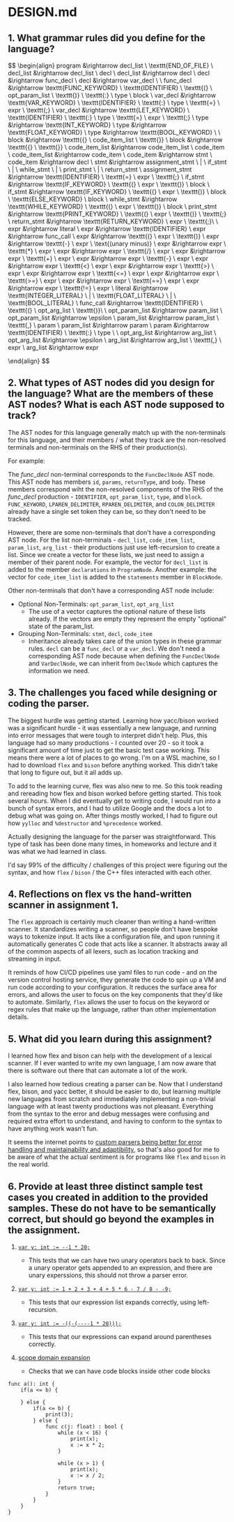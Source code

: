# DESIGN.md

## 1.  What grammar rules did you define for the language?
$$
\begin{align}
program &\rightarrow decl\_list \ \texttt{END\_OF\_FILE} \\
decl\_list &\rightarrow decl\_list \ decl \\
decl\_list &\rightarrow decl \\
decl &\rightarrow func\_decl \\
decl &\rightarrow var\_decl \\
\\
func\_decl &\rightarrow \texttt{FUNC\_KEYWORD} \ \texttt{IDENTIFIER} \ \texttt{(} \ opt\_param\_list \ \texttt{)} \ \texttt{:} \ type \ block \\
var\_decl &\rightarrow \texttt{VAR\_KEYWORD} \ \texttt{IDENTIFIER} \ \texttt{:} \ type \ \texttt{=} \ expr \ \texttt{;} \\
var\_decl &\rightarrow \texttt{LET\_KEYWORD} \ \texttt{IDENTIFIER} \ \texttt{:} \ type \ \texttt{=} \ expr \ \texttt{;}
\\
type &\rightarrow \texttt{INT\_KEYWORD} \\
type &\rightarrow \texttt{FLOAT\_KEYWORD} \\
type &\rightarrow \texttt{BOOL\_KEYWORD} \\
\\
block &\rightarrow \texttt{\{} \ code\_item\_list \ \texttt{\}} \\
block &\rightarrow \texttt{\{} \ \texttt{\}} \\
code\_item\_list &\rightarrow code\_item\_list \ code\_item \\
code\_item\_list &\rightarrow code\_item \\
code\_item &\rightarrow stmt \\
code\_item &\rightarrow decl \\
stmt &\rightarrow assignment\_stmt \ | \ if\_stmt \ | \ while\_stmt \ | \ print\_stmt \ | \ return\_stmt \\
assignment\_stmt &\rightarrow \texttt{IDENTIFIER} \ \texttt{=} \ expr \ \texttt{;} \\
if\_stmt &\rightarrow \texttt{IF\_KEYWORD} \ \texttt{(} \ expr \ \texttt{)} \ block \\
if\_stmt &\rightarrow \texttt{IF\_KEYWORD} \ \texttt{(} \ expr \ \texttt{)} \ block \ \texttt{ELSE\_KEYWORD} \ block \\
while\_stmt &\rightarrow \texttt{WHILE\_KEYWORD} \ \texttt{(} \ expr \ \texttt{)} \ block \\
print\_stmt &\rightarrow \texttt{PRINT\_KEYWORD} \ \texttt{(} \ expr \ \texttt{)} \ \texttt{;} \\
return\_stmt &\rightarrow \texttt{RETURN\_KEYWORD} \ expr \ \texttt{;}\\
\\
expr &\rightarrow literal \\
expr &\rightarrow \texttt{IDENTIFIER} \\
expr &\rightarrow func\_call \\
expr &\rightarrow \texttt{(} \ expr \ \texttt{)} \\
expr &\rightarrow \texttt{-} \ expr \ \text{(unary minus)} \\
expr &\rightarrow expr \ \texttt{*} \ expr \\
expr &\rightarrow expr \ \texttt{/} \ expr \\
expr &\rightarrow expr \ \texttt{+} \ expr \\
expr &\rightarrow expr \ \texttt{-} \ expr \\
expr &\rightarrow expr \ \texttt{<} \ expr \\
expr &\rightarrow expr \ \texttt{>} \ expr \\
expr &\rightarrow expr \ \texttt{<=} \ expr \\
expr &\rightarrow expr \ \texttt{>=} \ expr \\
expr &\rightarrow expr \ \texttt{==} \ expr \\
expr &\rightarrow expr \ \texttt{!=} \ expr \\
literal &\rightarrow \texttt{INTEGER\_LITERAL} \ | \ \texttt{FLOAT\_LITERAL} \ | \ \texttt{BOOL\_LITERAL} \\
func\_call &\rightarrow \texttt{IDENTIFIER} \ \texttt{(} \ opt\_arg\_list \ \texttt{)}\\
\\
opt\_param\_list &\rightarrow param\_list \\
opt\_param\_list &\rightarrow \epsilon \\
param\_list &\rightarrow param\_list \ \texttt{,} \ param \\
param\_list &\rightarrow param \\
param &\rightarrow \texttt{IDENTIFIER} \ \texttt{:} \ type \\
\\
opt\_arg\_list &\rightarrow arg\_list \\
opt\_arg\_list &\rightarrow \epsilon \\
arg\_list &\rightarrow arg\_list \ \texttt{,} \ expr \\
arg\_list &\rightarrow expr

\end{align}
$$

## 2.  What types of AST nodes did you design for the language? What are the members of these AST nodes? What is each AST node supposed to track?

The AST nodes for this language generally match up with the non-terminals for this language, and their members / what they track are the non-resolved terminals and non-terminals on the RHS of their production(s).

For example:

The $func\_decl$ non-terminal corresponds to the `FuncDeclNode` AST node. This AST node has members `id`, `params`, `returnType`, and `body`. These members correspond wiht the non-resolved components of the RHS of the $func\_decl$ production - `IDENTIFIER`, `opt_param_list`, `type`, and `block`. `FUNC_KEYWORD`, `LPAREN_DELIMITER`, `RPAREN_DELIMITER`, and `COLON_DELIMITER` already have a single set token they can be, so they don't need to be tracked.

However, there are some non-terminals that don't have a corresponding AST node. For the list non-terminals - `decl_list`, `code_item_list`, `param_list`, `arg_list` - their productions just use left-recursion to create a list. Since we create a vector for these lists, we just need to assign a member of their parent node. For example, the vector for `decl_list` is added to the member `declarations` in `ProgramNode`. Another example: the vector for `code_item_list` is added to the `statements` member in `BlockNode`.

Other non-terminals that don't have a corresponding AST node include:
- Optional Non-Terminals: `opt_param_list`, `opt_arg_list`
    - The use of a vector captures the optional nature of these lists already. If the vectors are empty they represent the empty "optional" state of the param_list.
- Grouping Non-Terminals: `stmt`, `decl`, `code_item`
    - Inheritance already takes care of the union types in these grammar rules. `decl` can be a `func_decl` or a `var_decl`. We don't need a corresponding AST node because when defining the `FuncDeclNode` and `VarDeclNode`, we can inherit from `DeclNode` which captures the information we need.

## 3.  The challenges you faced while designing or coding the parser.
The biggest hurdle was getting started. Learning how yacc/bison worked was a significant hurdle - it was essentially a new language, and running into error messages that were tough to interpret didn't help. Plus, this language had so many productions - I counted over 20 - so it took a significant amount of time just to get the basic test case working. This means there were a lot of places to go wrong. I'm on a WSL machine, so I had to download `flex` and `bison` before anything worked. This didn't take that long to figure out, but it all adds up. 

To add to the learning curve, flex was also new to me. So this took reading and rereading how flex and bison worked before getting started. This took several hours. When I did eventually get to writing code, I would run into a bunch of syntax errors, and I had to utilize Google and the docs a lot to debug what was going on. After things mostly worked, I had to figure out how `yylloc` and `%destructor` and `%precedence` worked.

Actually designing the language for the parser was straightforward. This type of task has been done many times, in homeworks and lecture and it was what we had learned in class.

I'd say 99% of the difficulty / challenges of this project were figuring out the syntax, and how `flex` / `bison` / the C++ files interacted with each other.

## 4.  Reflections on flex vs the hand-written scanner in assignment 1.
The `flex` approach is certainly much cleaner than writing a hand-written scanner. It standardizes writing a scanner, so people don't have bespoke ways to tokenize input. It acts like a configuration file, and upon running it automatically generates C code that acts like a scanner. It abstracts away all of the common aspects of all lexers, such as location tracking and streaming in input.

It reminds of how CI/CD pipelines use yaml files to run code - and on the version control hosting service, they generate the code to spin up a VM and run code according to your configuration. It reduces the surface area for errors, and allows the user to focus on the key components that they'd like to automate. Similarly, `flex` allows the user to focus on the keyword or regex rules that make up the language, rather than other implementation details.

## 5.  What did you learn during this assignment?
I learned how flex and bison can help with the development of a lexical scanner. If I ever wanted to write my own language, I am now aware that there is software out there that can automate a lot of the work.

I also learned how tedious creating a parser can be. Now that I understand flex, bison, and yacc better, it should be easier to do, but learning multiple new languages from scratch and immediately implementing a non-trivial language with at least twenty productions was not pleasant. Everything from the syntax to the error and debug messages were confusing and required extra effort to understand, and having to conform to the syntax to have anything work wasn't fun.

It seems the internet points to [custom parsers being better for error handling and maintainability and adaptibility](https://www.reddit.com/r/Compilers/comments/elhy9n/is_flexbison_a_good_choice_for_a_compiler_in_2020/), so that's also good for me to be aware of what the actual sentiment is for programs like `flex` and `bison` in the real world.

## 6.  Provide at least three distinct sample test cases you created in addition to the provided samples. These do not have to be semantically correct, but should go beyond the examples in the assignment.

1. [`var y: int := --1 * 20;`](/test/myinput/double_unary.minilang)
    - This tests that we can have two unary operators back to back. Since a unary operator gets appended to an expression, and there are unary experssions, this should not throw a parser error.

2. [`var y: int := 1 + 2 + 3 + 4 + 5 * 6 - 7 / 8 - -9;`](/test/myinput/expr_expansion.minilang)
    - This tests that our expression list expands correctly, using left-recursion.

3. [`var y: int := -((-(----1 * 20)));`](/test/myinput/many_paren.minilang)
    - This tests that our expressions can expand around parentheses correctly.

4. [scope domain expansion](test/myinput/scope_domain_expansion.minilang)
    - Checks that we can have code blocks inside other code blocks
```
func a(): int {
    if(a <= b) {
        
    } else {
        if(a <= b) {
            print(3);
        } else {
            func c(j: float) : bool {
                while (x < 16) {
                    print(x);
                    x := x * 2;
                }

                while (x > 1) {
                    print(x);
                    x := x / 2;
                }
                return true;
            }
        }
    }
}
```
